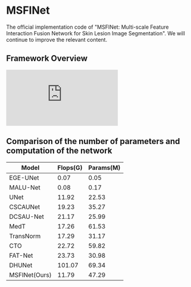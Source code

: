 # MSFINet
The official implementation code of "MSFINet: Multi-scale Feature Interaction Fusion Network for Skin Lesion Image Segmentation". We will continue to improve the relevant content.
## Framework Overview
![](https://github.com/WikYue/MSFINet/tree/main/figs/MSFINet.pdf)
## Comparison of the number of parameters and computation of the network
 Model  | Flops(G)  | Params(M)
 ---- | ----- | ------  
 EGE-UNet  | 0.07 | 0.05 
 MALU-Net  | 0.08 | 0.17 
 UNet  | 11.92 | 22.53
 CSCAUNet  | 19.23 | 35.27
 DCSAU-Net  | 21.17 | 25.99
 MedT  | 17.26 | 61.53
 TransNorm  | 17.29 | 31.17
 CTO  | 22.72 | 59.82
 FAT-Net  | 23.73 | 30.98
 DHUNet  | 101.07 | 69.34
 MSFINet(Ours)  | 11.79 | 47.29

